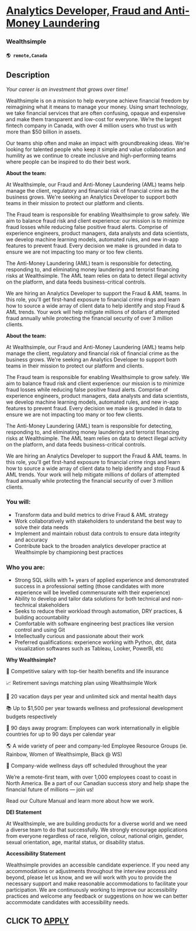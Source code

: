 # [Analytics Developer, Fraud and Anti-Money Laundering](https://www.remotewlb.com/apply/analytics-developer-fraud-and-anti-money-laundering)  
### Wealthsimple  
#### `🌎 remote,Canada`  

## Description

 _Your career is an investment that grows over time!_

  

Wealthsimple is on a mission to help everyone achieve financial freedom by reimagining what it means to manage your money. Using smart technology, we take financial services that are often confusing, opaque and expensive and make them transparent and low-cost for everyone. We’re the largest fintech company in Canada, with over 4 million users who trust us with more than $50 billion in assets.

  

Our teams ship often and make an impact with groundbreaking ideas. We're looking for talented people who keep it simple and value collaboration and humility as we continue to create inclusive and high-performing teams where people can be inspired to do their best work.

  

 **About the team:**

At Wealthsimple, our Fraud and Anti-Money Laundering (AML) teams help manage the client, regulatory and financial risk of financial crime as the business grows. We're seeking an Analytics Developer to support both teams in their mission to protect our platform and clients.

  

The Fraud team is responsible for enabling Wealthsimple to grow safely. We aim to balance fraud risk and client experience: our mission is to minimize fraud losses while reducing false positive fraud alerts. Comprise of experience engineers, product managers, data analysts and data scientists, we develop machine learning models, automated rules, and new in-app features to prevent fraud. Every decision we make is grounded in data to ensure we are not impacting too many or too few clients.

  

The Anti-Money Laundering (AML) team is responsible for detecting, responding to, and eliminating money laundering and terrorist financing risks at Wealthsimple. The AML team relies on data to detect illegal activity on the platform, and data feeds business-critical controls.

  

We are hiring an Analytics Developer to support the Fraud & AML teams. In this role, you'll get first-hand exposure to financial crime rings and learn how to source a wide array of client data to help identify and stop Fraud & AML trends. Your work will help mitigate millions of dollars of attempted fraud annually while protecting the financial security of over 3 million clients.

  

**About the team:**

At Wealthsimple, our Fraud and Anti-Money Laundering (AML) teams help manage the client, regulatory and financial risk of financial crime as the business grows. We're seeking an Analytics Developer to support both teams in their mission to protect our platform and clients.

  

The Fraud team is responsible for enabling Wealthsimple to grow safely. We aim to balance fraud risk and client experience: our mission is to minimize fraud losses while reducing false positive fraud alerts. Comprise of experience engineers, product managers, data analysts and data scientists, we develop machine learning models, automated rules, and new in-app features to prevent fraud. Every decision we make is grounded in data to ensure we are not impacting too many or too few clients.

  

The Anti-Money Laundering (AML) team is responsible for detecting, responding to, and eliminating money laundering and terrorist financing risks at Wealthsimple. The AML team relies on data to detect illegal activity on the platform, and data feeds business-critical controls.

  

We are hiring an Analytics Developer to support the Fraud & AML teams. In this role, you'll get first-hand exposure to financial crime rings and learn how to source a wide array of client data to help identify and stop Fraud & AML trends. Your work will help mitigate millions of dollars of attempted fraud annually while protecting the financial security of over 3 million clients.

  

### You will:

* Transform data and build metrics to drive Fraud & AML strategy 
* Work collaboratively with stakeholders to understand the best way to solve their data needs
* Implement and maintain robust data controls to ensure data integrity and accuracy 
* Contribute back to the broaden analytics developer practice at Wealthsimple by championing best practices 

  

### Who you are:

* Strong SQL skills with 1+ years of applied experience and demonstrated success in a professional setting (those candidates with more experience will be levelled commensurate with their experience) 
* Ability to develop and tailor data solutions for both technical and non-technical stakeholders
* Seeks to reduce their workload through automation, DRY practices, & building accountability 
* Comfortable with software engineering best practices like version control and using Git
* Intellectually curious and passionate about their work 
* Preferred qualifications: experience working with Python, dbt, data visualization softwares such as Tableau, Looker, PowerBI, etc

  

 **Why Wealthsimple?**

🤑 Competitive salary with top-tier health benefits and life insurance

📈 Retirement savings matching plan using Wealthsimple Work

🌴 20 vacation days per year and unlimited sick and mental health days

📚 Up to $1,500 per year towards wellness and professional development budgets respectively

🛫 90 days away program: Employees can work internationally in eligible countries for up to 90 days per calendar year

🌎 A wide variety of peer and company-led Employee Resource Groups (ie. Rainbow, Women of Wealthsimple, Black @ WS)

💖 Company-wide wellness days off scheduled throughout the year

  

We’re a remote-first team, with over 1,000 employees coast to coast in North America. Be a part of our Canadian success story and help shape the financial future of millions — join us!

  

Read our Culture Manual and learn more about how we work.

  

 **DEI Statement**

At Wealthsimple, we are building products for a diverse world and we need a diverse team to do that successfully. We strongly encourage applications from everyone regardless of race, religion, colour, national origin, gender, sexual orientation, age, marital status, or disability status.

  

**Accessibility Statement**

Wealthsimple provides an accessible candidate experience. If you need any accommodations or adjustments throughout the interview process and beyond, please let us know, and we will work with you to provide the necessary support and make reasonable accommodations to facilitate your participation. We are continuously working to improve our accessibility practices and welcome any feedback or suggestions on how we can better accommodate candidates with accessibility needs.

  
## CLICK TO [APPLY](https://www.remotewlb.com/apply/analytics-developer-fraud-and-anti-money-laundering)

